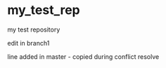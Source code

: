 # my_test_rep
my test repository

edit in branch1

line added in master - copied during conflict resolve


